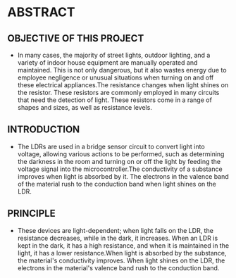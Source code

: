 # ABSTRACT

## OBJECTIVE OF THIS PROJECT
 * In many cases, the majority of street lights, outdoor lighting, and a variety of indoor house equipment are manually operated and maintained. This is not only dangerous, but it also wastes energy due to employee negligence or unusual situations when turning on and off these electrical appliances.The resistance changes when light shines on the resistor. These resistors are commonly employed in many circuits that need the detection of light. These resistors come in a range of shapes and sizes, as well as resistance levels.


## INTRODUCTION
 * The LDRs are used in a bridge sensor circuit to convert light into voltage, allowing various actions to be performed, such as determining the darkness in the room and turning on or off the light by feeding the voltage signal into the microcontroller.The conductivity of a substance improves when light is absorbed by it. The electrons in the valence band of the material rush to the conduction band when light shines on the LDR.


## PRINCIPLE
 * These devices are light-dependent; when light falls on the LDR, the resistance decreases, while in the dark, it increases. When an LDR is kept in the dark, it has a high resistance, and when it is maintained in the light, it has a lower resistance.When light is absorbed by the substance, the material's conductivity improves. When light shines on the LDR, the electrons in the material's valence band rush to the conduction band.
